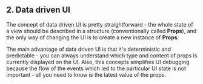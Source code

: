 ## 2. Data driven UI

The concept of data driven UI is pretty straightforward - the whole state of a view should be described in a structure (conventionally called **Props**),
and the only way of changing the UI is to create a new instance of **Props**. 

The main advantage of data driven UI is that it's deterministic and predictable - you can always understand which type and content of props is
currently displayed on the UI. Also, this concepts simplifies UI debugging because the flow of the events which led to the particular UI state 
is not important - all you need to know is the latest value of the props.  